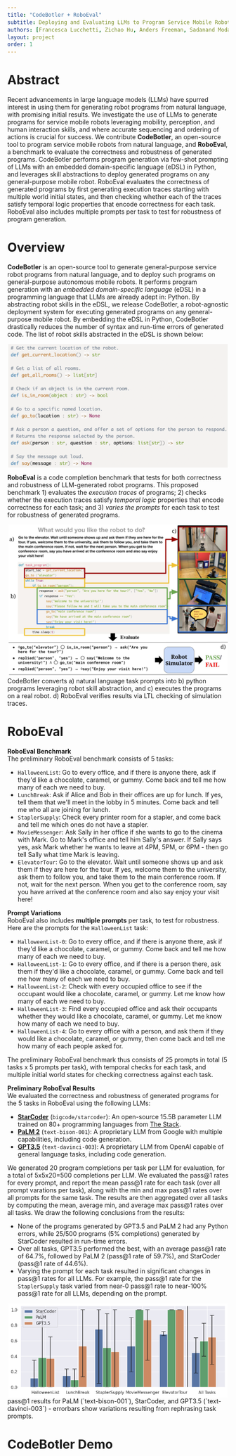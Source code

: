 ```yaml
---
title: "CodeBotler + RoboEval"
subtitle: Deploying and Evaluating LLMs to Program Service Mobile Robots
authors: [Francesca Lucchetti, Zichao Hu, Anders Freeman, Sadanand Modak, Yash Saxena, Luisa Mao, Claire Schlesinger, Arjun Guha, Joydeep Biswas]
layout: project
order: 1
---
```


# Abstract
Recent advancements in large language models (LLMs) have spurred interest in using them for generating robot programs from natural language, with promising initial results.  We investigate the use of LLMs to generate programs for service mobile robots leveraging mobility, perception, and human interaction skills, and where accurate sequencing and ordering of actions is crucial for success.  We contribute **CodeBotler**, an open-source tool to program service mobile robots from natural language, and **RoboEval**, a benchmark to evaluate the correctness and robustness of generated programs. CodeBotler performs program generation via few-shot prompting of LLMs with an embedded domain-specific language (eDSL) in Python, and leverages skill abstractions to deploy generated programs on any general-purpose mobile robot.  RoboEval evaluates the correctness of generated programs by first generating execution traces starting with multiple world initial states, and then checking whether each of the traces satisfy temporal logic properties that encode correctness for each task.  RoboEval also includes multiple prompts per task to test for robustness of program generation. 

# Overview

**CodeBotler** is an open-source tool to generate general-purpose service robot programs from natural language, and to deploy such programs on general-purpose autonomous mobile robots. It performs program generation with an _embedded domain-specific language_ (eDSL) in a programming
language that LLMs are already adept in: Python. By abstracting robot
skills in the eDSL, we release CodeBotler, a robot-agnostic deployment
system for executing generated programs on any general-purpose mobile robot. By
embedding the eDSL in Python, CodeBotler drastically reduces the number of
syntax and run-time errors of generated code. 
The list of robot skills abstracted in the eDSL is shown below:

<div style="justify-content: center; align-items: center; display: flex;">
<img src="assets/images/robot_skills.png" style="width:100%; max-width:500px; height:auto;"/>
</div>

**RoboEval** is a code completion benchmark that tests for both correctness and robustness of LLM-generated robot programs. This proposed benchmark 1) evaluates the *execution traces* of programs; 2) checks whether the execution traces satisfy *temporal logic* properties that encode correctness for each task; and 3) *varies the prompts* for each task to test for robustness of generated programs.

<div style="justify-content: center; align-items: center; display: flex;">
<img src="assets/images/RoboEvalFig1.jpg" style="width:100%; max-width:500px; height:auto;"/>
</div>

<div style="justify-content: center; align-items: center; display: flex;">
CodeBotler converts a) natural language task prompts into b) python programs leveraging robot skill abstraction, and c) executes the programs on a real robot. d) RoboEval verifies results via LTL checking of simulation traces.
</div>



# RoboEval
<div>

**RoboEval Benchmark**   
The preliminary RoboEval benchmark consists of 5 tasks:
- `HalloweenList`: Go to every office, and if there is anyone there, ask if they'd like a chocolate, caramel, or gummy. Come back and tell me how many of each we need to buy.
- `LunchBreak`: Ask if Alice and Bob in their offices are up for lunch. If yes, tell them that we'll meet in the lobby in 5 minutes. Come back and tell me who all are joining for lunch.
- `StaplerSupply`: Check every printer room for a stapler, and come back and tell me which ones do not have a stapler.
- `MovieMessenger`: Ask Sally in her office if she wants to go to the cinema with Mark. Go to Mark's office and tell him Sally's answer. If Sally says yes, ask Mark whether he wants to leave at 4PM, 5PM, or 6PM - then go tell Sally what time Mark is leaving.
- `ElevatorTour`: Go to the elevator. Wait until someone shows up and ask them if they are here for the tour. If yes, welcome them to the university, ask them to follow you, and take them to the main conference room. If not, wait for the next person. When you get to the conference room, say you have arrived at the conference room and also say enjoy your visit here!

**Prompt Variations**   
RoboEval also includes __multiple prompts__ per task, to test for robustness. Here are the prompts for the `HalloweenList` task:
- `HalloweenList-0`: Go to every office, and if there is anyone there, ask if they'd like a chocolate, caramel, or gummy. Come back and tell me how many of each we need to buy.
- `HalloweenList-1`: Go to every office, and if there is a person there, ask them if they'd like a chocolate, caramel, or gummy. Come back and tell me how many of each we need to buy.
- `HalloweenList-2`: Check with every occupied office to see if the occupant would like a chocolate, caramel, or gummy. Let me know how many of each we need to buy.
- `HalloweenList-3`: Find every occupied office and ask their occupants whether they would like a chocolate, caramel, or gummy. Let me know how many of each we need to buy.
- `HalloweenList-4`: Go to every office with a person, and ask them if they would like a chocolate, caramel, or gummy, then come back and tell me how many of each people asked for.

The preliminary RoboEval benchmark thus consists of 25 prompts in total (5 tasks
x 5 prompts per task), with temporal checks for each task, and multiple initial world
states for checking correctness against each task.

**Preliminary RoboEval Results**   
We evaluated the correctness and robustness of generated programs for the 5 tasks
in RoboEval using the following LLMs:
- **[StarCoder](https://huggingface.co/bigcode/starcoder)** (`bigcode/starcoder`):
  An open-source 15.5B parameter LLM trained on 80+ programming languages from [The Stack](https://huggingface.co/datasets/bigcode/the-stack).
- **[PaLM 2](https://developers.generativeai.google/models/language)** (`text-bison-001`): A proprietary LLM from Google with multiple capabilities, including code generation.
- **[GPT3.5](https://platform.openai.com/docs/models/gpt-3-5)** (`text-davinci-003`): A proprietary LLM from OpenAI capable of general language tasks, including code generation.

We generated 20 program completions per task per LLM for evaluation, for a total of 5x5x20=500 completions per LLM.
We evaluated the pass@1 rates for every prompt, and report the mean pass@1 rate for each task (over all prompt varations per task), along with the min and max pass@1 rates over all prompts for the same task. The results are then aggregated over all tasks by computing the mean, average min, and average max pass@1 rates over all tasks.
We draw the following conclusions from the results:
- None of the programs generated by GPT3.5 and PaLM 2 had any Python errors, while 25/500 programs (5% completions) generated by StarCoder resulted in run-time errors.
- Over all tasks, GPT3.5 performed the best, with an average pass@1 rate of 64.7%, followed by PaLM 2 (pass@1 rate of 59.7%), and StarCoder (pass@1 rate of 44.6%).
- Varying the prompt for each task resulted in significant changes in pass@1 rates for all LLMs. For example, the pass@1 rate for the `StaplerSupply` task varied from near-0 pass@1 rate to near-100% pass@1 rate for all LLMs, depending on the prompt.

<div style="justify-content: center; align-items: center; display: flex;">
<img src="assets/images/results_v3.png" style="width:100%; max-width:500px; height:auto;"/>
</div>
<div style="justify-content: center; align-items: center; display: flex;">
pass@1 results for PaLM (`text-bison-001`), StarCoder, and GPT3.5 (`text-davinci-003`) - errorbars show variations resulting from rephrasing task prompts.
</div>

# CodeBotler Demo